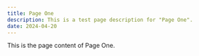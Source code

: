 ```yaml
---
title: Page One
description: This is a test page description for "Page One".
date: 2024-04-20
---
```


This is the page content of Page One.
